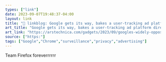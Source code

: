 ```yaml
---
types: ["link"]
date: 2023-09-07T19:48:37-04:00
layout: link
title: "🔗 linkblog: Google gets its way, bakes a user-tracking ad platform directly into Chrome | Ars Technica'"
art_title: "Google gets its way, bakes a user-tracking ad platform directly into Chrome | Ars Technica"
art_link: "https://arstechnica.com/gadgets/2023/09/googles-widely-opposed-ad-platform-the-privacy-sandbox-launches-in-chrome/"
source: ["https:"]
tags: ["Google","Chrome","surveillance","privacy","advertising"]
---
```

Team Firefox foreverrrrrr  
 
